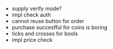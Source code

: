 * supply verify mode?
* impl check auth
* cannot reuse button for order
* purchase succesfful for coins is boring
* ticks and crosses for bools
* impl price check